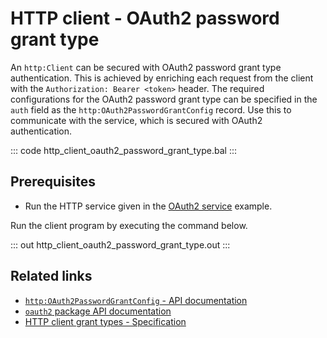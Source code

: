 # HTTP client - OAuth2 password grant type

An `http:Client` can be secured with OAuth2 password grant type authentication. This is achieved by enriching each request from the client with the `Authorization: Bearer <token>` header. The required configurations for the OAuth2 password grant type can be specified in the `auth` field as the `http:OAuth2PasswordGrantConfig` record. Use this to communicate with the service, which is secured with OAuth2 authentication.

::: code http_client_oauth2_password_grant_type.bal :::

## Prerequisites
- Run the HTTP service given in the [OAuth2 service](/learn/by-example/http-service-oauth2/) example.

Run the client program by executing the command below.

::: out http_client_oauth2_password_grant_type.out :::

## Related links
- [`http:OAuth2PasswordGrantConfig` - API documentation](https://lib.ballerina.io/ballerina/http/latest/records/OAuth2PasswordGrantConfig)
- [`oauth2` package API documentation](https://lib.ballerina.io/ballerina/oauth2/latest/)
- [HTTP client grant types - Specification](/spec/http/#9129-client---grant-types-oauth2)
